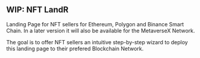 ## WIP: NFT LandR

Landing Page for NFT sellers for Ethereum, Polygon and Binance Smart Chain. In a later version it will also be available for the MetaverseX Network.

The goal is to offer NFT sellers an intuitive step-by-step wizard to deploy this landing page to their prefered Blockchain Network.
